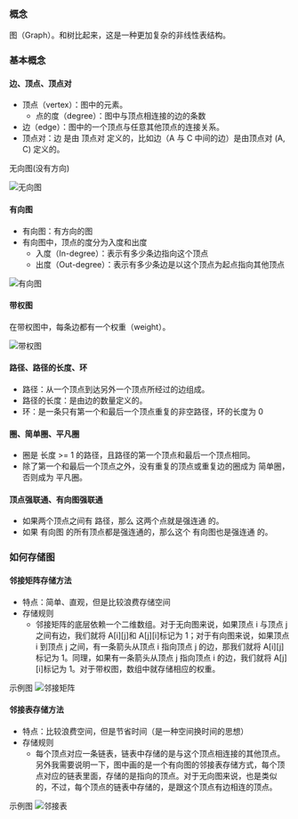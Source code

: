 ### 概念

图（Graph）。和树比起来，这是一种更加复杂的非线性表结构。

### 基本概念

#### 边、顶点、顶点对

- 顶点（vertex）：图中的元素。
  - 点的度（degree）：图中与顶点相连接的边的条数
- 边（edge）：图中的一个顶点与任意其他顶点的连接关系。
- 顶点对：边 是由 顶点对 定义的，比如边（A 与 C 中间的边）是由顶点对 (A, C) 定义的。

无向图(没有方向)

<img :src="$withBase('/graph.png')" alt="无向图" />

#### 有向图

- 有向图：有方向的图
- 有向图中，顶点的度分为入度和出度
  - 入度（In-degree）：表示有多少条边指向这个顶点
  - 出度（Out-degree）：表示有多少条边是以这个顶点为起点指向其他顶点

<img :src="$withBase('/graph-direction.png')" alt="有向图" />

#### 带权图

在带权图中，每条边都有一个权重（weight）。

<img :src="$withBase('/graph-weighted.png')" alt="带权图" />

#### 路径、路径的长度、环

- 路径：从一个顶点到达另外一个顶点所经过的边组成。
- 路径的长度：是由边的数量定义的。
- 环：是一条只有第一个和最后一个顶点重复的非空路径，环的长度为 0

#### 圈、简单圈、平凡圈

- 圈是 长度 >= 1 的路径，且路径的第一个顶点和最后一个顶点相同。
- 除了第一个和最后一个顶点之外，没有重复的顶点或重复边的圈成为 简单圈，否则成为 平凡圈。

#### 顶点强联通、有向图强联通

- 如果两个顶点之间有 路径，那么 这两个点就是强连通 的。
- 如果 有向图 的所有顶点都是强连通的，那么这个 有向图也是强连通 的。

### 如何存储图

#### 邻接矩阵存储方法

- 特点：简单、直观，但是比较浪费存储空间
- 存储规则
  - 邻接矩阵的底层依赖一个二维数组。对于无向图来说，如果顶点 i 与顶点 j 之间有边，我们就将 A[i][j]和 A[j][i]标记为 1；对于有向图来说，如果顶点 i 到顶点 j 之间，有一条箭头从顶点 i 指向顶点 j 的边，那我们就将 A[i][j]标记为 1。同理，如果有一条箭头从顶点 j 指向顶点 i 的边，我们就将 A[j][i]标记为 1。对于带权图，数组中就存储相应的权重。

示例图
<img :src="$withBase('/adjacency-matrix.png')" alt="邻接矩阵" />

#### 邻接表存储方法

- 特点：比较浪费空间，但是节省时间（是一种空间换时间的思想）
- 存储规则
  - 每个顶点对应一条链表，链表中存储的是与这个顶点相连接的其他顶点。另外我需要说明一下，图中画的是一个有向图的邻接表存储方式，每个顶点对应的链表里面，存储的是指向的顶点。对于无向图来说，也是类似的，不过，每个顶点的链表中存储的，是跟这个顶点有边相连的顶点。

示例图
<img :src="$withBase('/adjacency-list.png')" alt="邻接表" />
